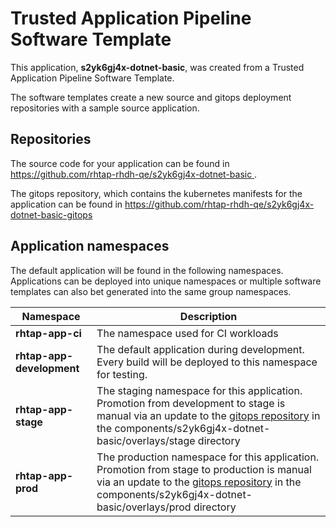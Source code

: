 # Trusted Application Pipeline Software Template

This application, **s2yk6gj4x-dotnet-basic**, was created from a Trusted Application Pipeline Software Template.

The software templates create a new source and gitops deployment repositories with a sample source application. 

## Repositories

The source code for your application can be found in [https://github.com/rhtap-rhdh-qe/s2yk6gj4x-dotnet-basic ](https://github.com/rhtap-rhdh-qe/s2yk6gj4x-dotnet-basic ).
 
The gitops repository, which contains the kubernetes manifests for the application can be found in 
[https://github.com/rhtap-rhdh-qe/s2yk6gj4x-dotnet-basic-gitops ](https://github.com/rhtap-rhdh-qe/s2yk6gj4x-dotnet-basic-gitops ) 

## Application namespaces 

The default application will be found in the following namespaces. Applications can be deployed into unique namespaces or multiple software templates can also bet generated into the same group namespaces.  

|  Namespace   |  Description   |  
| -------- | -------- |
| **rhtap-app-ci** | The namespace used for CI workloads |
| **rhtap-app-development** | The default application during development. Every build will be deployed to this namespace for testing. |
| **rhtap-app-stage** | The staging namespace for this application. Promotion from development to stage is manual via an update to the [gitops repository](https://github.com/rhtap-rhdh-qe/s2yk6gj4x-dotnet-basic-gitops ) in the components/s2yk6gj4x-dotnet-basic/overlays/stage directory |
| **rhtap-app-prod** | The production namespace for this application. Promotion from stage to production is manual via an update to the [gitops repository](https://github.com/rhtap-rhdh-qe/s2yk6gj4x-dotnet-basic-gitops ) in the components/s2yk6gj4x-dotnet-basic/overlays/prod directory |